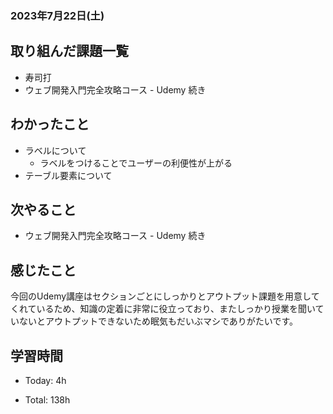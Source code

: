 ### 2023年7月22日(土)

## 取り組んだ課題一覧

- 寿司打
- ウェブ開発入門完全攻略コース - Udemy 続き

## わかったこと

- ラベルについて
  - ラベルをつけることでユーザーの利便性が上がる
- テーブル要素について

## 次やること

- ウェブ開発入門完全攻略コース - Udemy 続き

## 感じたこと

今回のUdemy講座はセクションごとにしっかりとアウトプット課題を用意してくれているため、知識の定着に非常に役立っており、またしっかり授業を聞いていないとアウトプットできないため眠気もだいぶマシでありがたいです。

## 学習時間

- Today: 4h

- Total: 138h

